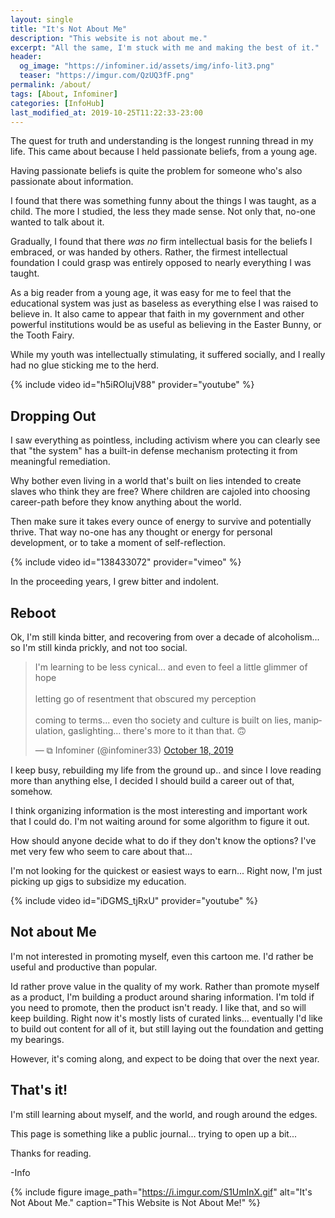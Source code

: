 ```yaml
---
layout: single
title: "It's Not About Me"
description: "This website is not about me."
excerpt: "All the same, I'm stuck with me and making the best of it."
header:
  og_image: "https://infominer.id/assets/img/info-lit3.png"
  teaser: "https://imgur.com/QzUQ3fF.png"
permalink: /about/
tags: [About, Infominer]
categories: [InfoHub]
last_modified_at: 2019-10-25T11:22:33-23:00
---
```


The quest for truth and understanding is the longest running thread in my life. This came about because I held passionate beliefs, from a young age. 

Having passionate beliefs is quite the problem for someone who's also passionate about information.

I found that there was something funny about the things I was taught, as a child. The more I studied, the less they made sense. Not only that, no-one wanted to talk about it. 

Gradually, I found that there *was* *no* firm intellectual basis for the beliefs I embraced, or was handed by others. Rather, the firmest intellectual foundation I could grasp was entirely opposed to nearly everything I was taught.

As a big reader from a young age, it was easy for me to feel that the educational system was just as baseless as everything else I was raised to believe in. It also came to appear that faith in my government and other powerful institutions would be as useful as believing in the Easter Bunny, or the Tooth Fairy. 

While my youth was intellectually stimulating, it suffered socially, and I really had no glue sticking me to the herd. 

{% include video id="h5iROlujV88" provider="youtube" %}

## Dropping Out 

I saw everything as pointless, including activism where you can clearly see that "the system" has a built-in defense mechanism protecting it from meaningful remediation.

Why bother even living in a world that's built on lies intended to create slaves who think they are free? Where children are cajoled into choosing career-path before they know anything about the world.

Then make sure it takes every ounce of energy to survive and potentially thrive. That way no-one has any thought or energy for personal development, or to take a moment of self-reflection.

{% include video id="138433072" provider="vimeo" %}

In the proceeding years, I grew bitter and indolent.

## Reboot

Ok, I'm still kinda bitter, and recovering from over a decade of alcoholism... so I'm still kinda prickly, and not too social. 

<blockquote class="twitter-tweet"><p lang="en" dir="ltr">I&#39;m learning to be less cynical... and even to feel a little glimmer of hope<br><br>letting go of resentment that obscured my perception<br><br>coming to terms... even tho society and culture is built on lies, manipulation, gaslighting... there&#39;s more to it than that. 🙃</p>&mdash; ⧉ Infominer (@infominer33) <a href="https://twitter.com/infominer33/status/1184991088433651713?ref_src=twsrc%5Etfw">October 18, 2019</a></blockquote> <script async src="https://platform.twitter.com/widgets.js" charset="utf-8"></script> 

I keep busy, rebuilding my life from the ground up.. and since I love reading more than anything else, I decided I should build a career out of that, somehow. 

I think organizing information is the most interesting and important work that I could do. I'm not waiting around for some algorithm to figure it out.

How should anyone decide what to do if they don't know the options? I've met very few who seem to care about that...

I'm not looking for the quickest or easiest ways to earn... Right now, I'm just picking up gigs to subsidize my education.

{% include video id="iDGMS_tjRxU" provider="youtube" %}

## Not about Me

I'm not interested in promoting myself, even this cartoon me. I'd rather be useful and productive than popular.

Id rather prove value in the quality of my work. Rather than promote myself as a product, I'm building a product around sharing information. I'm told if you need to promote, then the product isn't ready. I like that, and so will keep building.  Right now it's mostly lists of curated links... eventually I'd like to build out content for all of it, but still laying out the foundation and getting my bearings.

However, it's coming along, and expect to be doing that over the next year.

## That's it!

I'm still learning about myself, and the world, and rough around the edges.

This page is something like a public journal... trying to open up a bit...

Thanks for reading.

-Info



{% include figure image_path="https://i.imgur.com/S1UmInX.gif" alt="It's Not About Me." caption="This Website is Not About Me!" %}
